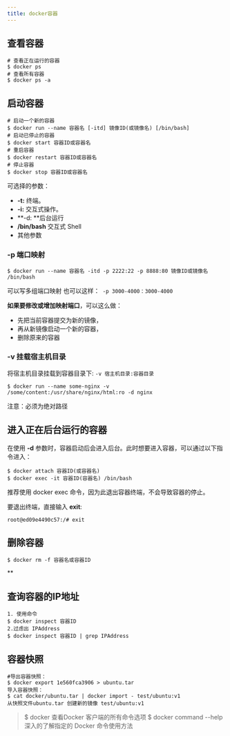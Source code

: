 ```yaml
---
title: docker容器
---
```


## 查看容器

```shell
# 查看正在运行的容器
$ docker ps
# 查看所有容器
$ docker ps -a
```

## 启动容器
```shell
# 启动一个新的容器
$ docker run --name 容器名 [-itd] 镜像ID(或镜像名) [/bin/bash]
# 启动已停止的容器
$ docker start 容器ID或容器名
# 重启容器
$ docker restart 容器ID或容器名
# 停止容器
$ docker stop 容器ID或容器名
```
可选择的参数：

- **-t:** 终端。
- **-i:** 交互式操作。
- **-d: **后台运行
- **/bin/bash** 交互式 Shell
- 其他参数

### -p 端口映射
```shell
$ docker run --name 容器名 -itd -p 2222:22 -p 8888:80 镜像ID或镜像名 /bin/bash
```
可以写多组端口映射
也可以这样：` -p 3000-4000：3000-4000`

**如果要修改或增加映射端口**，可以这么做：

- 先把当前容器提交为新的镜像，
- 再从新镜像启动一个新的容器，
- 删除原来的容器

### -v 挂载宿主机目录
将宿主机目录挂载到容器目录下: `-v 宿主机目录:容器目录`
```shell
$ docker run --name some-nginx -v /some/content:/usr/share/nginx/html:ro -d nginx
```
注意：必须为绝对路径


## 进入正在后台运行的容器

在使用 **-d** 参数时，容器启动后会进入后台。此时想要进入容器，可以通过以下指令进入：
```shell
$ docker attach 容器ID(或容器名)
$ docker exec -it 容器ID(容器名) /bin/bash
```
推荐使用 docker exec 命令，因为此退出容器终端，不会导致容器的停止。

要退出终端，直接输入 **exit**:
```shell
root@ed09e4490c57:/# exit
```

## 删除容器
```shell
$ docker rm -f 容器名或容器ID
```
**
## 查询容器的IP地址
```shell
1. 使用命令
$ docker inspect 容器ID
2.过虑出 IPAddress
$ docker inspect 容器ID | grep IPAddress
```

## 容器快照

```shell
#导出容器快照：
$ docker export 1e560fca3906 > ubuntu.tar
导入容器快照：
$ cat docker/ubuntu.tar | docker import - test/ubuntu:v1
从快照文件ubuntu.tar 创建新的镜像 test/ubuntu:v1
```




> $ docker 查看Docker 客户端的所有命令选项
> $ docker command --help  深入的了解指定的 Docker 命令使用方法

